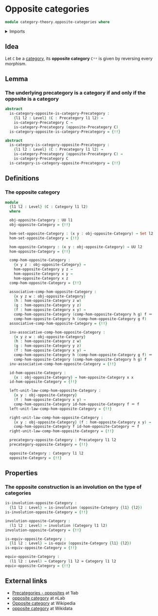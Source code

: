 # Opposite categories

```agda
module category-theory.opposite-categories where
```

<details><summary>Imports</summary>

```agda
open import category-theory.categories
open import category-theory.isomorphisms-in-precategories
open import category-theory.opposite-precategories
open import category-theory.precategories

open import foundation.dependent-pair-types
open import foundation.equivalences
open import foundation.identity-types
open import foundation.involutions
open import foundation.sets
open import foundation.subtypes
open import foundation.transport-along-identifications
open import foundation.universe-levels
```

</details>

## Idea

Let `C` be a [category](category-theory.categories.md), its **opposite
category** `Cᵒᵖ` is given by reversing every morphism.

## Lemma

### The underlying precategory is a category if and only if the opposite is a category

```agda
abstract
  is-category-opposite-is-category-Precategory :
    {l1 l2 : Level} (C : Precategory l1 l2) →
    is-category-Precategory C →
    is-category-Precategory (opposite-Precategory C)
  is-category-opposite-is-category-Precategory = {!!}

abstract
  is-category-is-category-opposite-Precategory :
    {l1 l2 : Level} (C : Precategory l1 l2) →
    is-category-Precategory (opposite-Precategory C) →
    is-category-Precategory C
  is-category-is-category-opposite-Precategory = {!!}
```

## Definitions

### The opposite category

```agda
module _
  {l1 l2 : Level} (C : Category l1 l2)
  where

  obj-opposite-Category : UU l1
  obj-opposite-Category = {!!}

  hom-set-opposite-Category : (x y : obj-opposite-Category) → Set l2
  hom-set-opposite-Category = {!!}

  hom-opposite-Category : (x y : obj-opposite-Category) → UU l2
  hom-opposite-Category = {!!}

  comp-hom-opposite-Category :
    {x y z : obj-opposite-Category} →
    hom-opposite-Category y z →
    hom-opposite-Category x y →
    hom-opposite-Category x z
  comp-hom-opposite-Category = {!!}

  associative-comp-hom-opposite-Category :
    {x y z w : obj-opposite-Category}
    (h : hom-opposite-Category z w)
    (g : hom-opposite-Category y z)
    (f : hom-opposite-Category x y) →
    comp-hom-opposite-Category (comp-hom-opposite-Category h g) f ＝
    comp-hom-opposite-Category h (comp-hom-opposite-Category g f)
  associative-comp-hom-opposite-Category = {!!}

  inv-associative-comp-hom-opposite-Category :
    {x y z w : obj-opposite-Category}
    (h : hom-opposite-Category z w)
    (g : hom-opposite-Category y z)
    (f : hom-opposite-Category x y) →
    comp-hom-opposite-Category h (comp-hom-opposite-Category g f) ＝
    comp-hom-opposite-Category (comp-hom-opposite-Category h g) f
  inv-associative-comp-hom-opposite-Category = {!!}

  id-hom-opposite-Category :
    {x : obj-opposite-Category} → hom-opposite-Category x x
  id-hom-opposite-Category = {!!}

  left-unit-law-comp-hom-opposite-Category :
    {x y : obj-opposite-Category}
    (f : hom-opposite-Category x y) →
    comp-hom-opposite-Category id-hom-opposite-Category f ＝ f
  left-unit-law-comp-hom-opposite-Category = {!!}

  right-unit-law-comp-hom-opposite-Category :
    {x y : obj-opposite-Category} (f : hom-opposite-Category x y) →
    comp-hom-opposite-Category f id-hom-opposite-Category ＝ f
  right-unit-law-comp-hom-opposite-Category = {!!}

  precategory-opposite-Category : Precategory l1 l2
  precategory-opposite-Category = {!!}

  opposite-Category : Category l1 l2
  opposite-Category = {!!}
```

## Properties

### The opposite construction is an involution on the type of categories

```agda
is-involution-opposite-Category :
  {l1 l2 : Level} → is-involution (opposite-Category {l1} {l2})
is-involution-opposite-Category = {!!}

involution-opposite-Category :
  (l1 l2 : Level) → involution (Category l1 l2)
involution-opposite-Category = {!!}

is-equiv-opposite-Category :
  {l1 l2 : Level} → is-equiv (opposite-Category {l1} {l2})
is-equiv-opposite-Category = {!!}

equiv-opposite-Category :
  (l1 l2 : Level) → Category l1 l2 ≃ Category l1 l2
equiv-opposite-Category = {!!}
```

## External links

- [Precategories - opposites](https://1lab.dev/Cat.Base.html#opposites) at 1lab
- [opposite category](https://ncatlab.org/nlab/show/opposite+category) at $n$Lab
- [Opposite category](https://en.wikipedia.org/wiki/Opposite_category) at
  Wikipedia
- [opposite category](https://www.wikidata.org/wiki/Q7098616) at Wikidata

